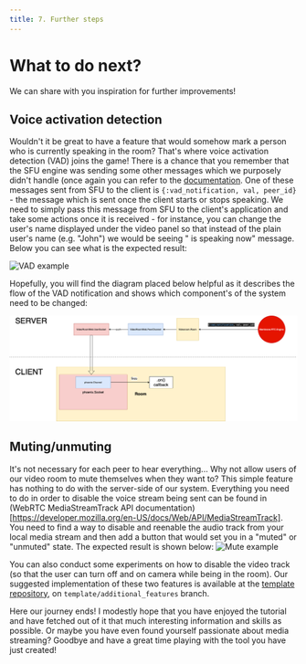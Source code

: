 ```yaml
---
title: 7. Further steps
---
```

# What to do next?
 We can share with you inspiration for further improvements!
 ## Voice activation detection
 Wouldn't it be great to have a feature that would somehow mark a person who is currently speaking in the room? That's where voice activation detection (VAD) joins the game!
 There is a chance that you remember that the SFU engine was sending some other messages which we purposely didn't handle (once again you can refer to the [documentation](https://hexdocs.pm/membrane_rtc_engine/Membrane.RTC.Engine.html#module-messages]). One of these messages sent from SFU to the client is ```{:vad_notification, val, peer_id}``` - the message which is sent once the client starts or stops speaking. We need to simply pass this message from SFU to the client's application and take some actions once it is received - for instance, you can change the user's name displayed under the video panel so that instead of the plain user's name (e.g. "John") we would be seeing "<user> is speaking now" message. 
 Below you can see what is the expected result:


 ![VAD example](assets/records/vad.gif "VAD example")

 Hopefully, you will find the diagram placed below helpful as it describes the flow of the VAD notification and shows which component's of the system need to be changed:
 
 ![VAD Flow Scheme](assets/images/vad_flow_scheme.png "VAD flow scheme")
 
 
 



 ## Muting/unmuting
 It's not necessary for each peer to hear everything...
 Why not allow users of our video room to mute themselves when they want to?
 This simple feature has nothing to do with the server-side of our system. Everything you need to do in order to disable the voice stream being sent can be found in (WebRTC MediaStreamTrack API documentation)[https://developer.mozilla.org/en-US/docs/Web/API/MediaStreamTrack]. You need to find a way to disable and reenable the audio track from your local media stream and then add a button that would set you in a "muted" or "unmuted" state. The expected result is shown below:
 ![Mute example](assets/records/mute.gif "mute example")



 You can also conduct some experiments on how to disable the video track (so that the user can turn off and on camera while being in the room).
 Our suggested implementation of these two features is available at the [template repository](https://github.com/membrane_framework/membrane_videoroom_tutorial/), on `template/additional_features` branch. 

Here our journey ends! I modestly hope that you have enjoyed the tutorial and have fetched out of it that much interesting information and skills as possible. Or maybe you have even found yourself passionate about media streaming? Goodbye and have a great time playing with the tool you have just created!
